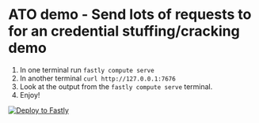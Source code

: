 # ATO demo - Send lots of requests to for an credential stuffing/cracking demo

1. In one terminal  run `fastly compute serve` 
2. In another terminal `curl http://127.0.0.1:7676`
3. Look at the output from the `fastly compute serve` terminal.
4. Enjoy!

[![Deploy to Fastly](https://deploy.edgecompute.app/button)](https://deploy.edgecompute.app/deploy)

